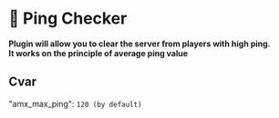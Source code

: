 # 🧶 Ping Checker

**Plugin will allow you to clear the server from players with high ping.** <br/>
**It works on the principle of average ping value**

## Cvar

"amx_max_ping": `120 (by default)` 
